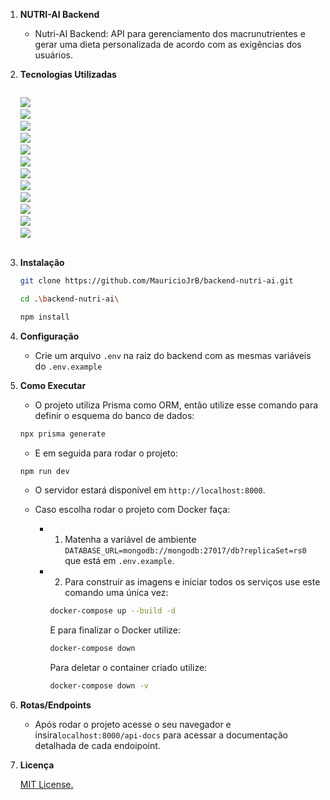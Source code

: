 1. **NUTRI-AI Backend**

   - Nutri-AI Backend: API para gerenciamento dos macrunutrientes e gerar uma dieta personalizada de acordo com as exigências dos usuários.

2. **Tecnologias Utilizadas**
<div style="display: flex">
  <ul style="list-style: none">
    <li><img src="https://img.shields.io/badge/google%20gemini-8E75B2?style=for-the-badge&logo=google%20gemini&logoColor=white" /></li>
    <li><img src="https://img.shields.io/badge/typescript-%23007ACC.svg?style=for-the-badge&logo=typescript&logoColor=white"/></li>
    <li><img src="https://img.shields.io/badge/express.js-%23404d59.svg?style=for-the-badge&logo=express&logoColor=%2361DAFB"/></li>
    <li><img src="https://img.shields.io/badge/MongoDB-%234ea94b.svg?style=for-the-badge&logo=mongodb&logoColor=white"/></li>
    <li><img src="https://img.shields.io/badge/NODEMON-%23323330.svg?style=for-the-badge&logo=nodemon&logoColor=%BBDEAD" /></li>
    <li><img src="https://img.shields.io/badge/Prettier-F7B93E.svg?style=for-the-badge&logo=Prettier&logoColor=black"/></li>
    <li><img src="https://img.shields.io/badge/node.js-6DA55F?style=for-the-badge&logo=node.js&logoColor=white"/></li>
    <li><img src="https://img.shields.io/badge/Prisma-3982CE?style=for-the-badge&logo=Prisma&logoColor=white" /></li>
    <li><img src="https://img.shields.io/badge/ESLint-4B32C3.svg?style=for-the-badge&logo=ESLint&logoColor=white"/></li>
    <li><img src="https://img.shields.io/badge/NPM-%23CB3837.svg?style=for-the-badge&logo=npm&logoColor=white" /></li>
    <li><img src="https://img.shields.io/badge/JWT-black?style=for-the-badge&logo=JSON%20web%20tokens"/></li>
    <li><img src="https://img.shields.io/badge/zod-%233068b7.svg?style=for-the-badge&logo=zod&logoColor=white"/></li>

  </ul>
</div>

3. **Instalação**

   ```bash
   git clone https://github.com/MauricioJrB/backend-nutri-ai.git
   ```

   ```bash
   cd .\backend-nutri-ai\
   ```

   ```bash
   npm install
   ```

4. **Configuração**

   - Crie um arquivo `.env` na raiz do backend com as mesmas variáveis do `.env.example`

5. **Como Executar**

   - O projeto utiliza Prisma como ORM, então utilize esse comando para definir o esquema do banco de dados:

   ```bash
   npx prisma generate
   ```

   - E em seguida para rodar o projeto:

   ```bash
   npm run dev
   ```

   - O servidor estará disponível em `http://localhost:8000`.

   - Caso escolha rodar o projeto com Docker faça:

     - 1. Matenha a variável de ambiente
          `DATABASE_URL=mongodb://mongodb:27017/db?replicaSet=rs0` que está em `.env.example`.

     - 2. Para construir as imagens e iniciar todos os serviços use este comando uma única vez:

       ```bash
       docker-compose up --build -d
       ```

       E para finalizar o Docker utilize:

       ```bash
       docker-compose down
       ```

       Para deletar o container criado utilize:

       ```bash
       docker-compose down -v
       ```

6. **Rotas/Endpoints**

   - Após rodar o projeto acesse o seu navegador e insira`localhost:8000/api-docs` para acessar a documentação detalhada de cada endoipoint.

7. **Licença**

   [MIT License.](LICENSE)
